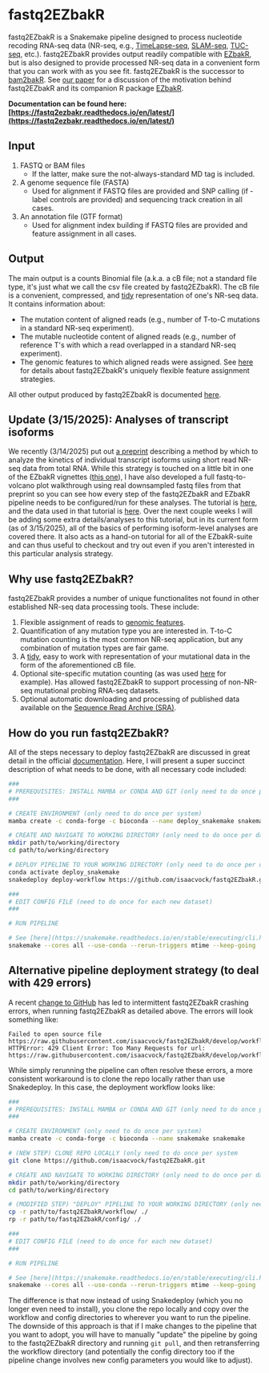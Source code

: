 # fastq2EZbakR

fastq2EZbakR is a Snakemake pipeline designed to process nucleotide recoding RNA-seq data (NR-seq, e.g., [TimeLapse-seq](https://www.nature.com/articles/nmeth.4582), [SLAM-seq](https://www.nature.com/articles/nmeth.4435), [TUC-seq](https://pubmed.ncbi.nlm.nih.gov/31768978/), etc.). fastq2EZbakR provides output readily compatible with [EZbakR](https://github.com/isaacvock/EZbakR), but is also designed to provide processed NR-seq data in a convenient form that you can work with as you see fit. fastq2EZbakR is the successor to [bam2bakR](https://github.com/simonlabcode/bam2bakR). See [our paper](https://journals.plos.org/ploscompbiol/article?id=10.1371/journal.pcbi.1013179) for a discussion of the motivation behind fastq2EZbakR and its companion R package [EZbakR](https://github.com/isaacvock/EZbakR).

**Documentation can be found here: [https://fastq2ezbakr.readthedocs.io/en/latest/](https://fastq2ezbakr.readthedocs.io/en/latest/)**


## Input

1) FASTQ or BAM files
    - If the latter, make sure the not-always-standard MD tag is included.
2) A genome sequence file (FASTA)
    - Used for alignment if FASTQ files are provided and SNP calling (if -label controls are provided) and sequencing track creation in all cases.
3) An annotation file (GTF format)
    - Used for alignment index building if FASTQ files are provided and feature assignment in all cases.

## Output

The main output is a counts Binomial file (a.k.a. a cB file; not a standard file type, it's just what we call the csv file created by fastq2EZbakR). The cB file is a convenient, compressed, and [tidy](https://vita.had.co.nz/papers/tidy-data.pdf) representation of one's NR-seq data. It contains information about:

* The mutation content of aligned reads (e.g., number of T-to-C mutations in a standard NR-seq experiment).
* The mutable nucleotide content of aligned reads (e.g., number of reference T's with which a read overlapped in a standard NR-seq experiment).
* The genomic features to which aligned reads were assigned. See [here](https://fastq2ezbakr.readthedocs.io/en/latest/features/) for details about fastq2EZbakR's uniquely flexible feature assignment strategies.

All other output produced by fastq2EZbakR is documented [here](https://fastq2ezbakr.readthedocs.io/en/latest/output/).

## Update (3/15/2025): Analyses of transcript isoforms

We recently (3/14/2025) put out [a preprint](https://www.biorxiv.org/content/10.1101/2025.03.12.642874v1) describing a method by which to analyze the kinetics of individual transcript isoforms using short read NR-seq data from total RNA. While this strategy is touched on a little bit in one of the EZbakR vignettes ([this one](https://isaacvock.github.io/EZbakR/articles/EstimateFractions.html#isoform-deconvolution)), I have also developed a full fastq-to-volcano plot walkthrough using real downsampled fastq files from that preprint so you can see how every step of the fastq2EZbakR and EZbakR pipeline needs to be configured/run for these analyses. The tutorial is [here](https://isaacvock.github.io/Isoform_Tutorial_Docs/), and the data used in that tutorial is [here](https://github.com/isaacvock/Isoform_Analysis_Tutorial). Over the next couple weeks I will be adding some extra details/analyses to this tutorial, but in its current form (as of 3/15/2025), all of the basics of performing isoform-level analyses are covered there. It also acts as a hand-on tutorial for all of the EZbakR-suite and can thus useful to checkout and try out even if you aren't interested in this particular analysis strategy.

## Why use fastq2EZbakR?

fastq2EZbakR provides a number of unique functionalites not found in other established NR-seq data processing tools. These include:

1. Flexible assignment of reads to [genomic features](https://fastq2ezbakr.readthedocs.io/en/latest/features/).
1. Quantification of any mutation type you are interested in. T-to-C mutation counting is the most common NR-seq application, but any combination of mutation types are fair game. 
1. A [tidy](https://vita.had.co.nz/papers/tidy-data.pdf), easy to work with representation of your mutational data in the form of the aforementioned cB file.
1. Optional site-specific mutation counting (as was used [here](https://acs.figshare.com/collections/Disulfide_Tethering_to_Map_Small_Molecule_Binding_Sites_Transcriptome-wide/7421963) for example). Has allowed fastq2EZbakR to support processing of non-NR-seq mutational probing RNA-seq datasets.
1. Optional automatic downloading and processing of published data available on the [Sequence Read Archive (SRA)](https://www.ncbi.nlm.nih.gov/sra/docs/).

## How do you run fastq2EZbakR?

All of the steps necessary to deploy fastq2EZbakR are discussed in great detail in the official [documentation](https://fastq2ezbakr.readthedocs.io/en/latest/). Here, I will present a super succinct description of what needs to be done, with all necessary code included:

``` bash
### 
# PREREQUISITES: INSTALL MAMBA or CONDA AND GIT (only need to do once per system)
###

# CREATE ENVIRONMENT (only need to do once per system)
mamba create -c conda-forge -c bioconda --name deploy_snakemake snakemake snakedeploy

# CREATE AND NAVIGATE TO WORKING DIRECTORY (only need to do once per dataset)
mkdir path/to/working/directory
cd path/to/working/directory

# DEPLOY PIPELINE TO YOUR WORKING DIRECTORY (only need to do once per dataset)
conda activate deploy_snakemake
snakedeploy deploy-workflow https://github.com/isaacvock/fastq2EZbakR.git . --branch main

###
# EDIT CONFIG FILE (need to do once for each new dataset)
###

# RUN PIPELINE

# See [here](https://snakemake.readthedocs.io/en/stable/executing/cli.html) for details on all of the configurable parameters
snakemake --cores all --use-conda --rerun-triggers mtime --keep-going
```

## Alternative pipeline deployment strategy (to deal with 429 errors)

A recent [change to GitHub](https://github.blog/changelog/2025-05-08-updated-rate-limits-for-unauthenticated-requests/) has led to intermittent fastq2EZbakR crashing errors, when running fastq2EZbakR as detailed above. The errors will look something like:

```
Failed to open source file https://raw.githubusercontent.com/isaacvock/fastq2EZbakR/develop/workflow/scripts/bam2bakR/mut_call.sh
HTTPError: 429 Client Error: Too Many Requests for url: https://raw.githubusercontent.com/isaacvock/fastq2EZbakR/develop/workflow/scripts/bam2bakR/mut_call.sh
```

While simply rerunning the pipeline can often resolve these errors, a more consistent workaround is to clone the repo locally rather than use Snakedeploy. In this case, the deployment workflow looks like:

``` bash
### 
# PREREQUISITES: INSTALL MAMBA or CONDA AND GIT (only need to do once per system)
###

# CREATE ENVIRONMENT (only need to do once per system)
mamba create -c conda-forge -c bioconda --name snakemake snakemake

# (NEW STEP) CLONE REPO LOCALLY (only need to do once per system
git clone https://github.com/isaacvock/fastq2EZbakR.git

# CREATE AND NAVIGATE TO WORKING DIRECTORY (only need to do once per dataset)
mkdir path/to/working/directory
cd path/to/working/directory

# (MODIFIED STEP) "DEPLOY" PIPELINE TO YOUR WORKING DIRECTORY (only need to do once per dataset)
cp -r path/to/fastq2EZbakR/workflow/ ./
rp -r path/to/fastq2EZbakR/config/ ./

###
# EDIT CONFIG FILE (need to do once for each new dataset)
###

# RUN PIPELINE

# See [here](https://snakemake.readthedocs.io/en/stable/executing/cli.html) for details on all of the configurable parameters
snakemake --cores all --use-conda --rerun-triggers mtime --keep-going
```

The difference is that now instead of using Snakedeploy (which you no longer even need to install), you clone the repo locally and copy over the workflow and config directories to wherever you want to run the pipeline. The downside of this approach is that if I make changes to the pipeline that you want to adopt, you will have to manually "update" the pipeline by going to the fastq2EZbakR directory and running `git pull`, and then retransferring the workflow directory (and potentially the config directory too if the pipeline change involves new config parameters you would like to adjust).


